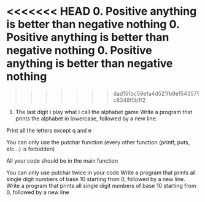 <<<<<<< HEAD
0. Positive anything is better than negative nothing
0. Positive anything is better than negative nothing
0. Positive anything is better than negative nothing
=======

>>>>>>> dad151bc59efa4d521fb9e1543571c8348f5b1f2
1. The last digit
i play what i call the alphabet game
Write a program that prints the alphabet in lowercase, followed by a new line.



Print all the letters except q and e

You can only use the putchar function (every other function (printf, puts, etc…) is forbidden)

All your code should be in the main function

You can only use putchar twice in your code
Write a program that prints all single digit numbers of base 10 starting from 0, followed by a new line.
Write a program that prints all single digit numbers of base 10 starting from 0, followed by a new line
